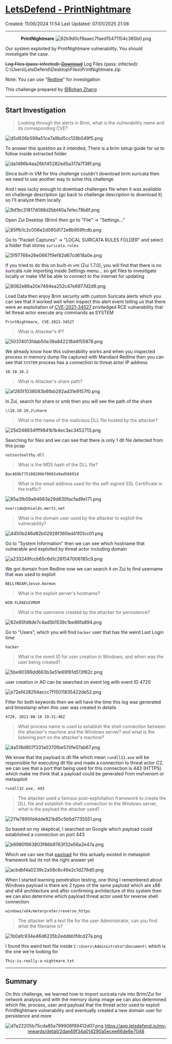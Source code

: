 # [LetsDefend - PrintNightmare](https://app.letsdefend.io/challenge/PrintNightmare)
Created: 11/06/2024 11:54
Last Updated: 07/01/2025 21:08
* * *
<div align=center>

**PrintNightmare**
![82b9d0cf9aaec7faed15471154c385b0.png](/resources/82b9d0cf9aaec7faed15471154c385b0.png)
</div>
Our system exploited by PrintNightmare vulnerability. You should investigate the case.

~~Log Files (pass: infected): [Download](https://files-ld.s3.us-east-2.amazonaws.com/PrintNightmare.zip)~~
Log Files (pass: infected): C:\Users\LetsDefend\Desktop\Files\PrintNightmare.zip

Note: You can use "[Redline](https://www.fireeye.com/services/freeware/redline.html)" for investigation

This challenge prepared by [@Bohan Zhang](https://www.linkedin.com/in/bohan-zhang-078751137/)

* * *
## Start Investigation
> Looking through the alerts in Brim, what is the vulnerability name and its corresponding CVE?

![d5d926b599a51ce7a9bd5cc128b549f5.png](/resources/d5d926b599a51ce7a9bd5cc128b549f5.png)

To answer this question as it intended, There is a brim setup guide for us to follow inside extracted folder

![da1486b4aa26b145282ed5a317a7f38f.png](/resources/da1486b4aa26b145282ed5a317a7f38f.png)

Since built-in VM for this challenge couldn't download brim suricata then we need to use another way to solve this challenge

And I was lucky enough to download challenges file when it was available on challenge description (go back to challenge description to download it) so I'll analyze them locally

![9d1bc31817d088d2bbf40a7efec78b6f.png](/resources/9d1bc31817d088d2bbf40a7efec78b6f.png)

Open Zui Desktop (Brim) then go to "File" -> "Settings..."

![85ffb1c2c006e2d095d172e8b959fcdb.png](/resources/85ffb1c2c006e2d095d172e8b959fcdb.png)

Go to "Packet Captures" -> "LOCAL SURICATA RULES FOLDER" and select a folder that stores `suricata.rules`

![5f97766e26e0667f9ef82d67cd618a0e.png](/resources/5f97766e26e0667f9ef82d67cd618a0e.png)

If you tried to do this on built-in vm (Zui 1.7.0), you will find that there is no suricata rule importing inside Settings menu... so get files to investigate locally or make VM be able to connect to the internet for updating

![8082e86a20e7494ea252c47e6977d2d9.png](/resources/8082e86a20e7494ea252c47e6977d2d9.png)

Load Data then enjoy Brim security with custom Suricata alerts which you can see that it worked well when inspect this alert event telling us that there were an exploitation of [CVE-2021-34527](https://msrc.microsoft.com/update-guide/vulnerability/CVE-2021-34527) priviledged RCE vulnerability that let threat actor execute any commands as SYSTEM

```
PrintNightmare, CVE-2021-34527
```

> What is Attacker's IP?

![50374013fdab50e39a842218d4f55878.png](/resources/50374013fdab50e39a842218d4f55878.png)

We already know how this vulnerability works and when you inspected process in memory dump file captured with Mandiant Redline then you can see that `SYSTEM` process has a connection to threat actor IP address 

```
10.10.10.2
```

> What is Attacker's share path?

![a1265f1038083b6fbb292ad31e9157f0.png](/resources/a1265f1038083b6fbb292ad31e9157f0.png)

In Zui, search for share or smb then you will see the path of the share 

```
\\10.10.10.2\share
```

> What is the name of the malicious DLL file hosted by the attacker?

![25d248634fff9841b1b4ec3ac3452713.png](/resources/25d248634fff9841b1b4ec3ac3452713.png)

Searching for files and we can see that there is only 1 dll file detected from this pcap

```
notsostealthy.dll
```

> What is the MD5 hash of the DLL file?
```
8ac469b77518820bbf0603a9ad56691d
```

> What is the email address used for the self-signed SSL Certificate in the traffic?

![85a3fb59a94683e29d830facfad9e171.png](/resources/85a3fb59a94683e29d830facfad9e171.png)
```
override@shields.mertz.net
```

> What is the domain user used by the attacker to exploit the vulnerability?

![4450b246d82b02928f360ed41f01cc01.png](/resources/4450b246d82b02928f360ed41f01cc01.png)

Go to "System Information" then we can see which hostname that vulnerable and exploited by threat actor including domain

![a233249fccb65c6d1c26f547006185c9.png](/resources/a233249fccb65c6d1c26f547006185c9.png)

We got domain from Redline now we can search it on Zui to find username that was used to exploit 

```
BELLYBEAR\Jesse.Harmon
```

> What is the exploit server's hostname?
```
WIN-FLO4EU2VMSM
```

> What is the username created by the attacker for persistence?

![62e65fd8de7c4ad5b1539c1be86fa894.png](/resources/62e65fd8de7c4ad5b1539c1be86fa894.png)

Go to "Users", which you will find `hacker` user that has the weird Last Login time

```
hacker
```

> What is the event ID for user creation in Windows, and when was the user being created?

![5be90399dd663b3e51e69f81d513f62c.png](/resources/5be90399dd663b3e51e69f81d513f62c.png)

user creation in AD can be searched on event log with event ID 4720

![e72ef428294accc7f15011835422de52.png](/resources/e72ef428294accc7f15011835422de52.png)

Filter for both keywords then we will have the time this log was generated and timestamp when this user was created in details

```
4720, 2021-08-16 19:31:46Z
```

> What process name is used to establish the shell connection between the attacker's machine and the Windows server? and what is the listening port on the attacker's machine?

![4a518d807f331a0370fbe570fe07ab67.png](/resources/4a518d807f331a0370fbe570fe07ab67.png)

We know that the payload is dll file which mean `rundll32.exe` will be responsible for executing dll file and made a connection to threat actor C2, we can see that a port that being used for this connection is 443 (HTTPS) which make me think that a payload could be generated from msfvenom or metasploit

```
rundll32.exe, 443
```

> The attacker used a famous post-exploitation framework to create the DLL file and establish the shell connection to the Windows server, what is the payload the attacker used?

![211e7895fd4dde821b85c5b5d7735551.png](/resources/211e7895fd4dde821b85c5b5d7735551.png)

So based on my skeptical, I searched on Google which payload could established a connection on port 443

![b9980f963803f86b9763f32e56a2e47a.png](/resources/b9980f963803f86b9763f32e56a2e47a.png)

Which we can see that [payload](https://www.rapid7.com/blog/post/2010/04/13/persistent-meterpreter-over-reverse-https/) for this actually existed in metasploit framework but its not the right answer yet

![acbdbf4a0239c2a58c8c46e2c1d276d0.png](/resources/acbdbf4a0239c2a58c8c46e2c1d276d0.png)

When I started learning penetration testing, one thing I remembered about Windows payload is there are 2 types of the same payload which are x86 and x64 architecture and after confirming architecture of this system then we can also determine which payload threat actor used for reverse shell connection

```
windows/x64/meterpreter/reverse_https
```

> The attacker left a text file for the user Administrator, can you find what the filename is?

![1b0afc934e46d6235b2eddbb1fdcd27a.png](/resources/1b0afc934e46d6235b2eddbb1fdcd27a.png)

I found this weird text file inside `C:\Users\Administrator\Document\` which is the one we're looking for 

```
This-is-really-a-nightmare.txt
```

* * *
## Summary

On this challenge, we learned how to import suricata rule into Brim/Zui for network analysis and with the memory dump image we can also determined which file, process, user and payload that the threat actor used to exploit PrintNightmare vulnerability and eventually created a new domain user for persistence and more 
<div align=center>

![d7a22205b75cda85a799908f99412d07.png](/resources/d7a22205b75cda85a799908f99412d07.png)
https://app.letsdefend.io/my-rewards/detail/2dae49f34a014290a5ecee66de6e7048
</div>

* * *
